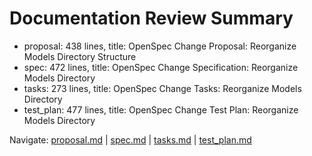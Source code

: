 # Documentation Review Summary

- proposal: 438 lines, title: OpenSpec Change Proposal: Reorganize Models Directory Structure
- spec: 472 lines, title: OpenSpec Change Specification: Reorganize Models Directory
- tasks: 273 lines, title: OpenSpec Change Tasks: Reorganize Models Directory
- test_plan: 477 lines, title: OpenSpec Change Test Plan: Reorganize Models Directory

Navigate: [proposal.md](./proposal.md) | [spec.md](./spec.md) | [tasks.md](./tasks.md) | [test_plan.md](./test_plan.md)
